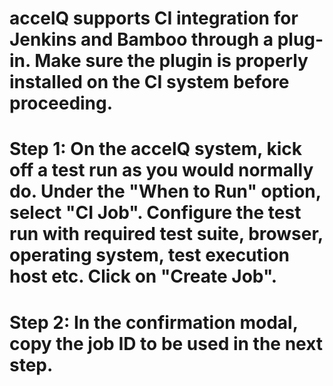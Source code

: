 # accelQ supports CI integration for Jenkins and Bamboo through a plug-in. Make sure the plugin is properly installed on the CI system before proceeding.
# Step 1: On the accelQ system, kick off a test run as you would normally do. Under the "When to Run" option, select "CI Job". Configure the test run with required test suite, browser, operating system, test execution host etc. Click on "Create Job".
# Step 2: In the confirmation modal, copy the job ID to be used in the next step.
